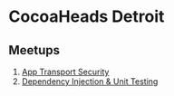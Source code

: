 # CocoaHeads Detroit

## Meetups
1. [App Transport Security](/2017/01/19)
2. [Dependency Injection & Unit Testing](/2017/02/09)

